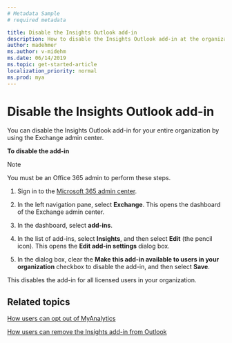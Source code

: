 ```yaml
---
# Metadata Sample
# required metadata

title: Disable the Insights Outlook add-in
description: How to disable the Insights Outlook add-in at the organizational level 
author: madehmer
ms.author: v-midehm
ms.date: 06/14/2019
ms.topic: get-started-article
localization_priority: normal 
ms.prod: mya
---
```


# Disable the Insights Outlook add-in

You can disable the Insights Outlook add-in for your entire organization by using the Exchange admin center.

**To disable the add-in**

> [!Note]
> You must be an Office 365 admin to perform these steps.

1. Sign in to the [Microsoft 365 admin center](https://admin.microsoft.com/adminportal).

2. In the left navigation pane, select **Exchange**. This opens the dashboard of the Exchange admin center.  

<!--
   ![Microsoft 365 admin center](../../images/mya/use/exchange-admin-center.png) -->
            
 
3. In the dashboard, select **add-ins**.

<!--
   ![Add-ins page](../../images/mya/use/add-ins-page.png) -->
         
4. In the list of add-ins, select **Insights**, and then select **Edit** (the pencil icon). This opens the **Edit add-in settings** dialog box.

<!--
   ![Select add-in](../../images/mya/use/select-add-in.png) -->
    
5. In the dialog box, clear the **Make this add-in available to users in your organization** checkbox to disable the add-in, and then select **Save**.

<!--
   ![Clear checkboxes and Save](../../images/mya/use/clear-checkbox.png) -->

This disables the add-in for all licensed users in your organization.

## Related topics

[How users can opt out of MyAnalytics](../use/dashboard-2.md#can-i-opt-out-of-myanalytics)

[How users can remove the Insights add-in from Outlook](../use/add-in.md#remove-the-insights-add-in-from-outlook)
